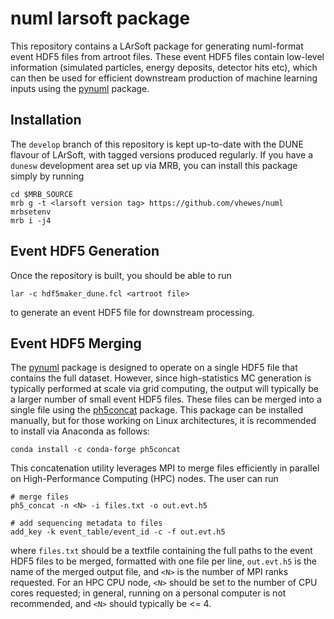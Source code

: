 # numl larsoft package

This repository contains a LArSoft package for generating numl-format event HDF5 files from artroot files. These event HDF5 files contain low-level information (simulated particles, energy deposits, detector hits etc), which can then be used for efficient downstream production of machine learning inputs using the [pynuml](https://github.com/vhewes/pynuml) package.

## Installation

The `develop` branch of this repository is kept up-to-date with the DUNE flavour of LArSoft, with tagged versions produced regularly. If you have a `dunesw` development area set up via MRB, you can install this package simply by running

```
cd $MRB_SOURCE
mrb g -t <larsoft version tag> https://github.com/vhewes/numl
mrbsetenv
mrb i -j4
```

## Event HDF5 Generation

Once the repository is built, you should be able to run

```
lar -c hdf5maker_dune.fcl <artroot file>
```

to generate an event HDF5 file for downstream processing.

## Event HDF5 Merging

The [pynuml](https://github.com/vhewes/pynuml) package is designed to operate on a single HDF5 file that contains the full dataset. However, since high-statistics MC generation is typically performed at scale via grid computing, the output will typically be a larger number of small event HDF5 files. These files can be merged into a single file using the [ph5concat](https://github.com/NU-CUCIS/ph5concat) package. This package can be installed manually, but for those working on Linux architectures, it is recommended to install via Anaconda as follows:

```
conda install -c conda-forge ph5concat
```

This concatenation utility leverages MPI to merge files efficiently in parallel on High-Performance Computing (HPC) nodes. The user can run

```
# merge files
ph5_concat -n <N> -i files.txt -o out.evt.h5

# add sequencing metadata to files
add_key -k event_table/event_id -c -f out.evt.h5
```

where `files.txt` should be a textfile containing the full paths to the event HDF5 files to be merged, formatted with one file per line, `out.evt.h5` is the name of the merged output file, and `<N>` is the number of MPI ranks requested. For an HPC CPU node, `<N>` should be set to the number of CPU cores requested; in general, running on a personal computer is not recommended, and `<N>` should typically be <= 4.
